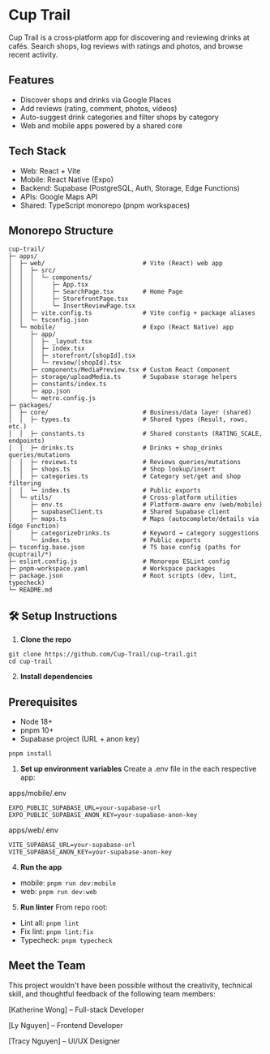 # Cup Trail

Cup Trail is a cross‑platform app for discovering and reviewing drinks at cafés. Search shops, log reviews with ratings and photos, and browse recent activity.

## Features
- Discover shops and drinks via Google Places
- Add reviews (rating, comment, photos, videos)
- Auto-suggest drink categories and filter shops by category
- Web and mobile apps powered by a shared core

## Tech Stack
- Web: React + Vite
- Mobile: React Native (Expo)
- Backend: Supabase (PostgreSQL, Auth, Storage, Edge Functions)
- APIs: Google Maps API
- Shared: TypeScript monorepo (pnpm workspaces)

## Monorepo Structure
```
cup-trail/
├─ apps/
│  ├─ web/                           # Vite (React) web app
│  │  ├─ src/
│  │  │  └─ components/
│  │  │     ├─ App.tsx
│  │  │     ├─ SearchPage.tsx        # Home Page
│  │  │     ├─ StorefrontPage.tsx  
│  │  │     └─ InsertReviewPage.tsx
│  │  ├─ vite.config.ts              # Vite config + package aliases
│  │  └─ tsconfig.json
│  └─ mobile/                        # Expo (React Native) app
│     ├─ app/
│     │  ├─ _layout.tsx
│     │  ├─ index.tsx
│     │  ├─ storefront/[shopId].tsx
│     │  └─ review/[shopId].tsx
│     ├─ components/MediaPreview.tsx # Custom React Component
│     ├─ storage/uploadMedia.ts      # Supabase storage helpers
│     ├─ constants/index.ts
│     ├─ app.json
│     └─ metro.config.js
├─ packages/
│  ├─ core/                          # Business/data layer (shared)
│  │  ├─ types.ts                    # Shared types (Result, rows, etc.)
│  │  ├─ constants.ts                # Shared constants (RATING_SCALE, endpoints)
│  │  ├─ drinks.ts                   # Drinks + shop_drinks queries/mutations
│  │  ├─ reviews.ts                  # Reviews queries/mutations
│  │  ├─ shops.ts                    # Shop lookup/insert
│  │  ├─ categories.ts               # Category set/get and shop filtering
│  │  └─ index.ts                    # Public exports
│  └─ utils/                         # Cross-platform utilities
│     ├─ env.ts                      # Platform-aware env (web/mobile)
│     ├─ supabaseClient.ts           # Shared Supabase client
│     ├─ maps.ts                     # Maps (autocomplete/details via Edge Function)
│     ├─ categorizeDrinks.ts         # Keyword → category suggestions
│     └─ index.ts                    # Public exports
├─ tsconfig.base.json                # TS base config (paths for @cuptrail/*)
├─ eslint.config.js                  # Monorepo ESLint config
├─ pnpm-workspace.yaml               # Workspace packages
├─ package.json                      # Root scripts (dev, lint, typecheck)
└─ README.md
```
## 🛠️ Setup Instructions

1. **Clone the repo**
```
git clone https://github.com/Cup-Trail/cup-trail.git
cd cup-trail
```
2. **Install dependencies**
## Prerequisites
- Node 18+
- pnpm 10+
- Supabase project (URL + anon key)
```
pnpm install
```

1. **Set up environment variables**
Create a .env file in the each respective app:

apps/mobile/.env

```
EXPO_PUBLIC_SUPABASE_URL=your-supabase-url
EXPO_PUBLIC_SUPABASE_ANON_KEY=your-supabase-anon-key
```
apps/web/.env

```
VITE_SUPABASE_URL=your-supabase-url
VITE_SUPABASE_ANON_KEY=your-supabase-anon-key
```

4. **Run the app**
- mobile: `pnpm run dev:mobile`
- web: `pnpm run dev:web`

5. **Run linter**
From repo root:
- Lint all: `pnpm lint`
- Fix lint: `pnpm lint:fix`
- Typecheck: `pnpm typecheck`

## Meet the Team
This project wouldn't have been possible without the creativity, technical skill, and thoughtful feedback of the following team members:

[Katherine Wong] – Full-stack Developer 

[Ly Nguyen] – Frontend Developer

[Tracy Nguyen] – UI/UX Designer
